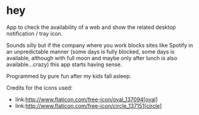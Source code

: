 # hey
App to check the availability of a web and show the related desktop notification / tray icon.

Sounds silly but if the company where you work blocks sites like Spotify in an unpredictable manner (some days is fully blocked, some days is available, although with full moon and maybe only after lunch is also available...crazy) this app starts having sense.

Programmed by pure fun after my kids fall asleep.

Credits for the icons used:
- link:http://www.flaticon.com/free-icon/oval_137094[oval]
- link:http://www.flaticon.com/free-icon/circle_137151[circle]

